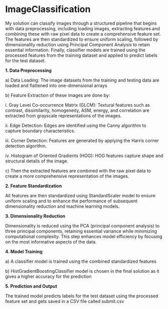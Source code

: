 # ImageClassification

My solution can classify images through a structured pipeline that begins with data preprocessing, including loading images, extracting features and combining these with raw pixel data to create a comprehensive feature set. The features are then standardized to ensure uniform scaling, followed by dimensionality reduction using Principal Component Analysis to retain essential information. Finally, classifier models are trained using the processed features from the training dataset and applied to predict labels for the test dataset.

**1. Data Preprocessing**
   
a) Data Loading: The image datasets from the training and testing data are loaded and flattened into one-dimensional arrays

b) Feature Extraction of these images are done by: 

i. Gray Level Co-occurrence Matrix (GLCM): Textural features such as contrast, dissimilarity, homogeneity, ASM, energy, and correlation are extracted from grayscale representations of the images.

ii. Edge Detection: Edges are identified using the Canny algorithm to capture boundary characteristics.

iii. Corner Detection: Features are generated by applying the Harris corner detection algorithm.

iv. Histogram of Oriented Gradients (HOG): HOG features capture shape and structural details of the image.

c) Then the extracted features are combined with the raw pixel data to create a more comprehensive representation of the images.
 
**2. Feature Standardization**
   
All features are then standardized using StandardScaler model to ensure uniform scaling and to enhance the performance of subsequent dimensionality reduction and machine learning models.
 
**3. Dimensionality Reduction**
   
Dimensionality is reduced using the PCA (principal component analysis) to three principal components, retaining essential variance while minimizing computational complexity. This step enhances model efficiency by focusing on the most informative aspects of the data.
 
**4. Model Training**
   
a) A classifier model is trained using the combined standardized features 

b) HistGradientBoostingClassifier model is chosen in the final solution as it gives a higher accuracy for the prediction

**5. Prediction and Output**
   
The trained model predicts labels for the test dataset using the processed feature set and gets saved in a CSV file called submit.csv 
 
